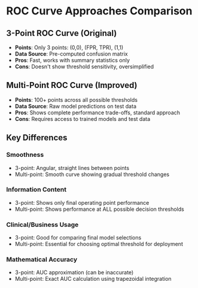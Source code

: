 
# ROC Curve Approaches Comparison

## 3-Point ROC Curve (Original)
- **Points**: Only 3 points: (0,0), (FPR, TPR), (1,1)
- **Data Source**: Pre-computed confusion matrix
- **Pros**: Fast, works with summary statistics only
- **Cons**: Doesn't show threshold sensitivity, oversimplified

## Multi-Point ROC Curve (Improved)  
- **Points**: 100+ points across all possible thresholds
- **Data Source**: Raw model predictions on test data
- **Pros**: Shows complete performance trade-offs, standard approach
- **Cons**: Requires access to trained models and test data

## Key Differences

### Smoothness
- 3-point: Angular, straight lines between points
- Multi-point: Smooth curve showing gradual threshold changes

### Information Content
- 3-point: Shows only final operating point performance
- Multi-point: Shows performance at ALL possible decision thresholds

### Clinical/Business Usage
- 3-point: Good for comparing final model selections
- Multi-point: Essential for choosing optimal threshold for deployment

### Mathematical Accuracy
- 3-point: AUC approximation (can be inaccurate)
- Multi-point: Exact AUC calculation using trapezoidal integration
